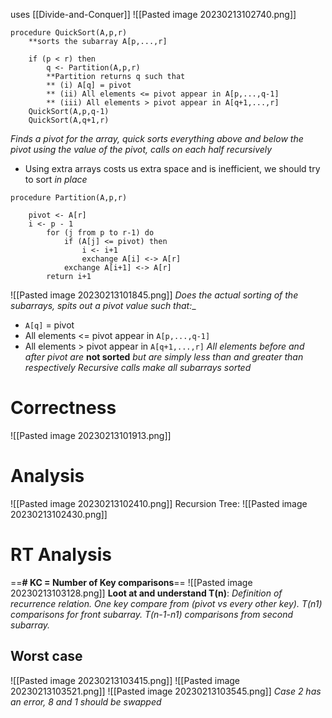 uses [[Divide-and-Conquer]]
![[Pasted image 20230213102740.png]]
```pseudo
procedure QuickSort(A,p,r)
	**sorts the subarray A[p,...,r]
	
	if (p < r) then 
		q <- Partition(A,p,r)
		**Partition returns q such that
		** (i) A[q] = pivot
		** (ii) All elements <= pivot appear in A[p,...,q-1]
		** (iii) All elements > pivot appear in A[q+1,...,r]
	QuickSort(A,p,q-1)
	QuickSort(A,q+1,r)
```
_Finds a pivot for the array, quick sorts everything above and below the pivot using the value of the pivot, calls on each half recursively_
- Using extra arrays costs us extra space and is inefficient, we should try to sort _in place_


```pseudo
procedure Partition(A,p,r)
	
	pivot <- A[r]
	i <- p - 1
		for (j from p to r-1) do
			if (A[j] <= pivot) then
				i <- i+1
				exchange A[i] <-> A[r]
			exchange A[i+1] <-> A[r]
		return i+1
```
![[Pasted image 20230213101845.png]]
_Does the actual sorting of the subarrays, spits out a pivot value such that:__
- `A[q]` = pivot
- All elements <= pivot appear in `A[p,...,q-1]`
- All elements > pivot appear in `A[q+1,...,r]`
_All elements before and after pivot are_ **not sorted** _but are simply less than and greater than respectively_
_Recursive calls make all subarrays sorted_


# Correctness
![[Pasted image 20230213101913.png]]

# Analysis
![[Pasted image 20230213102410.png]]
Recursion Tree:
![[Pasted image 20230213102430.png]]
# RT Analysis
==**# KC = Number of Key comparisons**==
![[Pasted image 20230213103128.png]]
**Loot at and understand T(n)**: _Definition of recurrence relation. 
One key compare from (pivot vs every other key). 
T(n1) comparisons for front subarray. 
T(n-1-n1) comparisons from second subarray._
## Worst case
![[Pasted image 20230213103415.png]]
![[Pasted image 20230213103521.png]]
![[Pasted image 20230213103545.png]]
_Case 2 has an error, 8 and 1 should be swapped_
